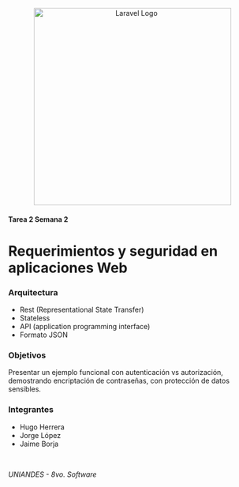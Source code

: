 <p align="center"><a href="https://laravel.com" target="_blank"><img src="https://raw.githubusercontent.com/laravel/art/master/logo-lockup/5%20SVG/2%20CMYK/1%20Full%20Color/laravel-logolockup-cmyk-red.svg" width="400" alt="Laravel Logo"></a></p>

#### Tarea 2 Semana 2 
# Requerimientos y seguridad en aplicaciones Web

### Arquitectura

- Rest (Representational State Transfer) 
- Stateless 
- API (application programming interface) 
- Formato JSON

### Objetivos

Presentar un ejemplo funcional con autenticación vs autorización, demostrando encriptación de contraseñas, con protección de datos sensibles.

### Integrantes

- Hugo Herrera 
- Jorge López 
- Jaime Borja 
<br>

*UNIANDES - 8vo. Software*



